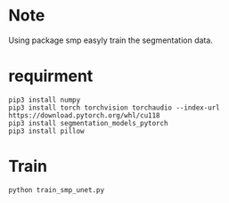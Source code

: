 # Note
Using package smp easyly train the segmentation data.

# requirment
```
pip3 install numpy
pip3 install torch torchvision torchaudio --index-url https://download.pytorch.org/whl/cu118
pip3 install segmentation_models_pytorch
pip3 install pillow
```

# Train
```
python train_smp_unet.py
```
